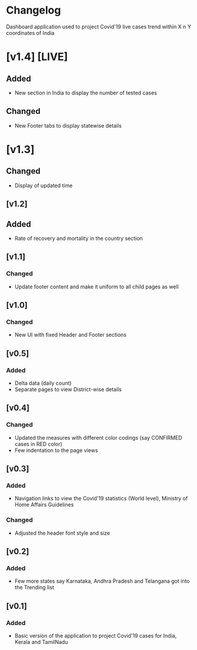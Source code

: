 # Changelog

Dashboard application used to project Covid'19 live cases trend within X n Y coordinates of India

# [v1.4] [LIVE]

## Added
- New section in India to display the number of tested cases

## Changed
- New Footer tabs to display statewise details


# [v1.3]

## Changed
- Display of updated time


## [v1.2]

## Added
- Rate of recovery and mortality in the country section


## [v1.1]

### Changed
- Update footer content and make it uniform to all child pages as well


## [v1.0]

### Changed
- New UI with fixed Header and Footer sections


## [v0.5]

### Added
- Delta data (daily count)
- Separate pages to view District-wise details


## [v0.4]

### Changed
- Updated the measures with different color codings (say CONFIRMED cases in RED color)
- Few indentation to the page views


## [v0.3]

### Added
- Navigation links to view the Covid'19 statistics (World level), Ministry of Home Affairs Guidelines

### Changed
- Adjusted the header font style and size


## [v0.2]

### Added
- Few more states say Karnataka, Andhra Pradesh and Telangana got into the Trending list


## [v0.1]

### Added
- Basic version of the application to project Covid'19 cases for India, Kerala and TamilNadu
